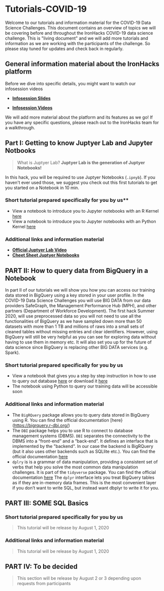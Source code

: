 # Tutorials-COVID-19


Welcome to our tutorials and information material for the COVID-19 Data Science Challenges. This document contains an overview of topics we will be covering before and throughout the IronHacks COVID-19 data science challenge. This is "living document" and we will add more tutorials and information as we are working with the participants of the challenge. So please stay tuned for updates and check back in regularly. 

## General information material about the IronHacks platform
Before we dive into specific details, you might want to watch our infosession videos

* **[Infosession Slides](https://docs.google.com/presentation/d/1Eva1xLNyWyXf_zVq4afM2rVYeRnJpaIDPRoKUAog0kA/edit#slide=id.g896a3c3313_8_111)**

* **[Infosession Videos](https://www.youtube.com/watch?v=ta5i7_I5VT8&t=3s)**

We will add more material about the platform and its features as we go! If you have any specific questions, please reach out to the IronHacks team for a walkthrough. 

## Part I: Getting to know Juptyer Lab and Jupyter Notbooks

> What is Juptyer Lab? **Juptyer Lab is the generation of Juptyer Notebooks!** 

In this hack, you will be required to use Juptyer Notebooks (`.ipnyb`). If you haven't ever used those, we suggest you check out this first tutorials to get you started on a Notebook in 10 min.

### Short tutorial prepared specifically for you by us**

* View a notebook to introduce you to Jupyter notebooks with an R Kernel [here](https://github.com/ironhacks/Tutorials-COVID-19/blob/master/part-1/PartI_IntroNotebookR.ipynb)
* View a notebook to introduce you to Jupyter notebooks with an Python Kernel [here](https://github.com/ironhacks/Tutorials-COVID-19/blob/master/part-1/PartI_IntroNotebookPython.ipynb)

### Additional links and information material

* **[Official Juptyer Lab Video](https://www.youtube.com/watch?time_continue=260&v=A5YyoCKxEOU&feature=emb_logo)**
* **[Cheet Sheet Juptyer Notebooks](https://raw.githubusercontent.com/ironhacks/Tutorials-COVID-19/master/Shortcuts.png?token=AC7DAY2TYDGKRV4CIQBVAG27FRYUG)**

## PART II: How to query data from BigQuery in a Notebook

In part II of our tutorials  we will show you how you can access our training data stored in BigQuery using a key stored in your user profile. In the COVID-19 Data Science Challenges you will use BIG DATA from our data providers SafeGraph, the Management Performance Hub (MPH), and other partners (Department of Workforce Development). The first hack Summer 2020, will use preprocessed data so you will not need to use all the functionalities of BigQuery as we have sampled down more than 50 datasets with more than 1 TB and millions of raws into a small sets of cleaned tables without missing entries and clear identifiers. However, using BigQuery will still be very helpful  as you can see for exploring data without having to use them in memory etc. It will also set you up for the future of data science since BigQuery is replacing other BIG DATA services (e.g. Spark). 

### Short tutorial prepared specifically for you by us

* View a notebook that gives you a step by step instruction in how to use to query out database [here](https://github.com/ironhacks/Tutorials-COVID-19/blob/master/part-2/Part-II-BigQuery-and-notebookR.ipynb) or download it [here](https://www.dropbox.com/s/v60g7ayyz41mxe1/Part-II-BigQuery-and-notebookR.ipynb?dl=0)
* The notebook using Python to query our training data will be accessible soon 

### Additional links and information material

* The `BigRQuery` package allows you to query data stored in BigQuery using R. You can find the official documentation [here}(https://bigrquery.r-dbi.org/)
* The `DBI` package helps you to use R to connect to database management systems (DBMS). `DBI` separates the connectivity to the DBMS into a “front-end” and a “back-end”. It defines an interface that is implemented by the "backend". In our case the backend is BigRQuery (but it also uses other backends such as SQLlite etc.). You can find the official documentation [here](https://dbi.r-dbi.org/) 
* `dplry` is is a grammar of data manipulation, providing a consistent set of verbs that help you solve the most common data manipulation challenges. It is part of the `tidyverse` package. You can find the official documentation [here](https://dplyr.tidyverse.org/) The `dplyr` interface lets you treat BigQuery tables as if they are in-memory data frames. This is the most convenient layer if you don’t want to write SQL, but instead want dbplyr to write it for you.

## PART III: SOME SQL Basics

### Short tutorial prepared specifically for you by us
> This tutorial will be release by August 1, 2020 

### Additional links and information material
> This tutorial will be release by August 1, 2020 

## PART IV: To be decided
> This section will be release by August 2 or 3 depending upon requests from participants
